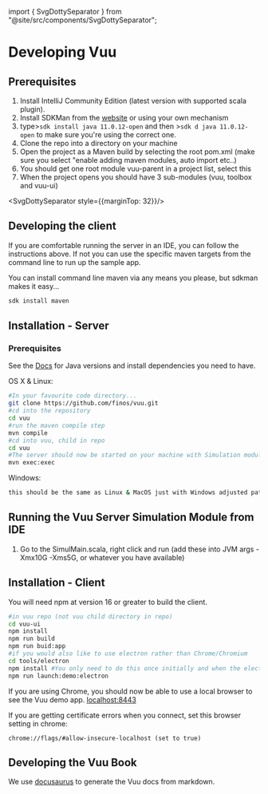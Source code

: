 import { SvgDottySeparator } from "@site/src/components/SvgDottySeparator";

# Developing Vuu

<SvgDottySeparator/>

## Prerequisites

1. Install IntelliJ Community Edition (latest version with supported scala plugin).
2. Install SDKMan from the [website](https://sdkman.io/) or using your own mechanism
3. type>`sdk install java 11.0.12-open` and then >`sdk d java 11.0.12-open` to make sure you're using the correct one.
4. Clone the repo into a directory on your machine
5. Open the project as a Maven build by selecting the root pom.xml (make sure you select "enable adding maven modules, auto import etc..)
6. You should get one root module vuu-parent in a project list, select this
7. When the project opens you should have 3 sub-modules (vuu, toolbox and vuu-ui)

<SvgDottySeparator style={{marginTop: 32}}/>

## Developing the client

If you are comfortable running the server in an IDE, you can follow the instructions above. If not
you can use the specific maven targets from the command line to run up the sample app.

You can install command line maven via any means you please, but sdkman makes it easy...

```bash
sdk install maven
```

## Installation - Server

### Prerequisites

See the [Docs](https://vuu.finos.org/docs/getting_started/developing) for Java versions and install dependencies you need to have.

OS X & Linux:

```sh
#In your favourite code directory...
git clone https://github.com/finos/vuu.git
#cd into the repository
cd vuu
#run the maven compile step
mvn compile
#cd into vuu, child in repo
cd vuu
#The server should now be started on your machine with Simulation module
mvn exec:exec
```

Windows:

```sh
this should be the same as Linux & MacOS just with Windows adjusted paths
```

## Running the Vuu Server Simulation Module from IDE

1. Go to the SimulMain.scala, right click and run (add these into JVM args -Xmx10G -Xms5G, or whatever you have available)

## Installation - Client

You will need npm at version 16 or greater to build the client.

```sh
#in vuu repo (not vuu child directory in repo)
cd vuu-ui
npm install
npm run build
npm run buid:app
#if you would also like to use electron rather than Chrome/Chromium
cd tools/electron
npm install #You only need to do this once initially and when the electron version is upgraded
npm run launch:demo:electron
```

If you are using Chrome, you should now be able to use a local browser to see the Vuu demo app. [localhost:8443](https://localhost:8443/index.html)

If you are getting certificate errors when you connect, set this browser setting in chrome:

```
chrome://flags/#allow-insecure-localhost (set to true)
```

## Developing the Vuu Book

We use [docusaurus](https://docusaurus.io/blog/2022/08/01/announcing-docusaurus-2.0) to generate the Vuu docs from markdown.
